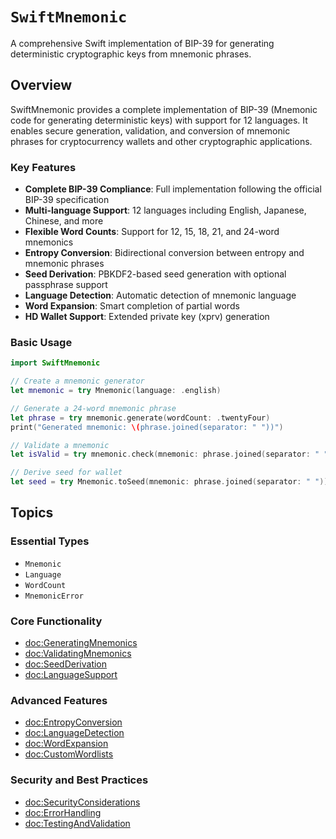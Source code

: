 # ``SwiftMnemonic``

A comprehensive Swift implementation of BIP-39 for generating deterministic cryptographic keys from mnemonic phrases.

## Overview

SwiftMnemonic provides a complete implementation of BIP-39 (Mnemonic code for generating deterministic keys) with support for 12 languages. It enables secure generation, validation, and conversion of mnemonic phrases for cryptocurrency wallets and other cryptographic applications.

### Key Features

- **Complete BIP-39 Compliance**: Full implementation following the official BIP-39 specification
- **Multi-language Support**: 12 languages including English, Japanese, Chinese, and more
- **Flexible Word Counts**: Support for 12, 15, 18, 21, and 24-word mnemonics
- **Entropy Conversion**: Bidirectional conversion between entropy and mnemonic phrases
- **Seed Derivation**: PBKDF2-based seed generation with optional passphrase support
- **Language Detection**: Automatic detection of mnemonic language
- **Word Expansion**: Smart completion of partial words
- **HD Wallet Support**: Extended private key (xprv) generation

### Basic Usage

```swift
import SwiftMnemonic

// Create a mnemonic generator
let mnemonic = try Mnemonic(language: .english)

// Generate a 24-word mnemonic phrase
let phrase = try mnemonic.generate(wordCount: .twentyFour)
print("Generated mnemonic: \(phrase.joined(separator: " "))")

// Validate a mnemonic
let isValid = try mnemonic.check(mnemonic: phrase.joined(separator: " "))

// Derive seed for wallet
let seed = try Mnemonic.toSeed(mnemonic: phrase.joined(separator: " "))
```

## Topics

### Essential Types

- ``Mnemonic``
- ``Language``
- ``WordCount``
- ``MnemonicError``

### Core Functionality

- <doc:GeneratingMnemonics>
- <doc:ValidatingMnemonics>
- <doc:SeedDerivation>
- <doc:LanguageSupport>

### Advanced Features

- <doc:EntropyConversion>
- <doc:LanguageDetection>
- <doc:WordExpansion>
- <doc:CustomWordlists>

### Security and Best Practices

- <doc:SecurityConsiderations>
- <doc:ErrorHandling>
- <doc:TestingAndValidation>
